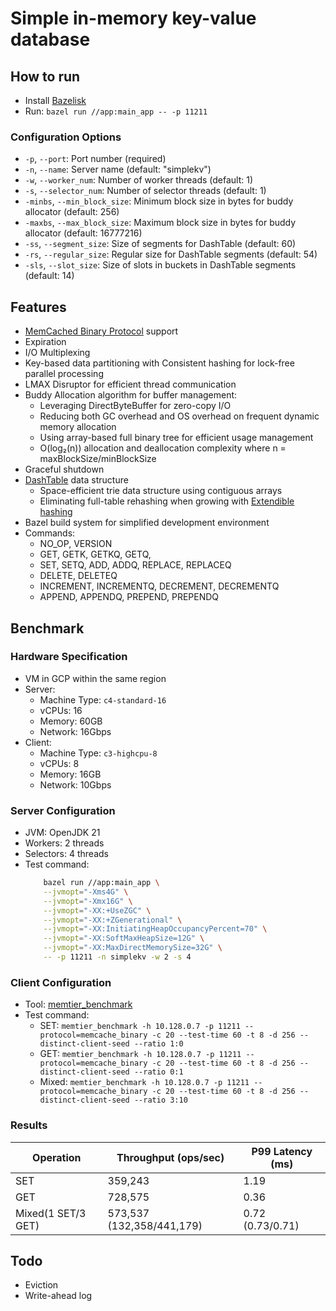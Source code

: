 # Simple in-memory key-value database
## How to run
- Install [Bazelisk](https://bazel.build/install/bazelisk)
- Run: `bazel run //app:main_app -- -p 11211`
### Configuration Options
- `-p`, `--port`: Port number (required)
- `-n`, `--name`: Server name (default: "simplekv")
- `-w`, `--worker_num`: Number of worker threads (default: 1)
- `-s`, `--selector_num`: Number of selector threads (default: 1)
- `-minbs`, `--min_block_size`: Minimum block size in bytes for buddy allocator (default: 256)
- `-maxbs`, `--max_block_size`: Maximum block size in bytes for buddy allocator (default: 16777216)
- `-ss`, `--segment_size`: Size of segments for DashTable (default: 60)
- `-rs`, `--regular_size`: Regular size for DashTable segments (default: 54)
- `-sls`, `--slot_size`: Size of slots in buckets in DashTable segments (default: 14)
## Features
- [MemCached Binary Protocol](https://docs.memcached.org/protocols/binary/) support
- Expiration
- I/O Multiplexing
- Key-based data partitioning with Consistent hashing for lock-free parallel processing
- LMAX Disruptor for efficient thread communication
- Buddy Allocation algorithm for buffer management:
  - Leveraging DirectByteBuffer for zero-copy I/O
  - Reducing both GC overhead and OS overhead on frequent dynamic memory allocation
  - Using array-based full binary tree for efficient usage management
  - O(log₂(n)) allocation and deallocation complexity where n = maxBlockSize/minBlockSize
- Graceful shutdown
- [DashTable](https://github.com/dragonflydb/dragonfly/blob/main/docs/dashtable.md) data structure
  - Space-efficient trie data structure using contiguous arrays
  - Eliminating full-table rehashing when growing with [Extendible hashing](https://en.wikipedia.org/wiki/Extendible_hashing)
- Bazel build system for simplified development environment
- Commands:
    - NO_OP, VERSION
    - GET, GETK, GETKQ, GETQ, 
    - SET, SETQ, ADD, ADDQ, REPLACE, REPLACEQ
    - DELETE, DELETEQ
    - INCREMENT, INCREMENTQ, DECREMENT, DECREMENTQ
    - APPEND, APPENDQ, PREPEND, PREPENDQ
## Benchmark
### Hardware Specification
- VM in GCP within the same region
- Server: 
  - Machine Type: `c4-standard-16`
  - vCPUs: 16
  - Memory: 60GB
  - Network: 16Gbps
- Client:
  - Machine Type: `c3-highcpu-8`
  - vCPUs: 8
  - Memory: 16GB
  - Network: 10Gbps
### Server Configuration
- JVM: OpenJDK 21
- Workers: 2 threads
- Selectors: 4 threads
- Test command:
  ```bash
      bazel run //app:main_app \
      --jvmopt="-Xms4G" \
      --jvmopt="-Xmx16G" \
      --jvmopt="-XX:+UseZGC" \
      --jvmopt="-XX:+ZGenerational" \
      --jvmopt="-XX:InitiatingHeapOccupancyPercent=70" \
      --jvmopt="-XX:SoftMaxHeapSize=12G" \
      --jvmopt="-XX:MaxDirectMemorySize=32G" \
      -- -p 11211 -n simplekv -w 2 -s 4
### Client Configuration
- Tool: [memtier_benchmark](https://github.com/RedisLabs/memtier_benchmark)
- Test command:
  - SET: `memtier_benchmark -h 10.128.0.7 -p 11211 --protocol=memcache_binary -c 20 --test-time 60 -t 8 -d 256 --distinct-client-seed --ratio 1:0`
  - GET: `memtier_benchmark -h 10.128.0.7 -p 11211 --protocol=memcache_binary -c 20 --test-time 60 -t 8 -d 256 --distinct-client-seed --ratio 0:1`
  - Mixed: `memtier_benchmark -h 10.128.0.7 -p 11211 --protocol=memcache_binary -c 20 --test-time 60 -t 8 -d 256 --distinct-client-seed --ratio 3:10`
### Results
| Operation          | Throughput (ops/sec)      | P99 Latency (ms) |
|--------------------|---------------------------|------------------|
| SET                | 359,243                   | 1.19             |
| GET                | 728,575                   | 0.36             |
| Mixed(1 SET/3 GET) | 573,537 (132,358/441,179) | 0.72 (0.73/0.71) |
## Todo
- Eviction
- Write-ahead log